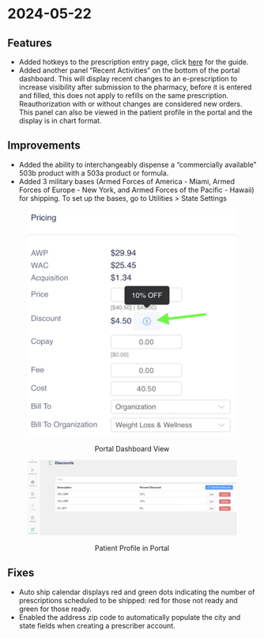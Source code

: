 # 2024-05-22

## Features

* Added hotkeys to the prescription entry page, click [here](https://drive.google.com/file/d/1VGEcwlb7eKgq3KmamskY0wHVPdmGwwuX/view?usp=sharing) for the guide.
* Added another panel “Recent Activities” on the bottom of the portal dashboard. This will display recent changes to an e-prescription to increase visibility after submission to the pharmacy, before it is entered and filled, this does not apply to refills on the same prescription. Reauthorization with or without changes are considered new orders. This panel can also be viewed in the patient profile in the portal and the display is in chart format.

## Improvements

* Added the ability to interchangeably dispense a “commercially available” 503b product with a 503a product or formula.
* Added 3 military bases (Armed Forces of America - Miami, Armed Forces of Europe - New York, and Armed Forces of the Pacific - Hawaii) for shipping. To set up the bases, go to Utilities > State Settings

<div align="center"><figure><img src="../.gitbook/assets/image (484).png" alt=""><figcaption><p>Portal Dashboard View</p></figcaption></figure></div>

<div align="center"><figure><img src="../.gitbook/assets/image (485).png" alt=""><figcaption><p>Patient Profile in Portal</p></figcaption></figure></div>

## Fixes

* Auto ship calendar displays red and green dots indicating the number of prescriptions scheduled to be shipped: red for those not ready and green for those ready.
* Enabled the address zip code to automatically populate the city and state fields when creating a prescriber account.
